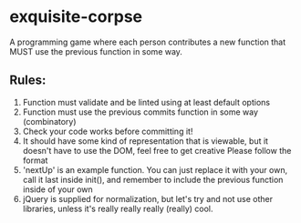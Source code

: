 exquisite-corpse
================

A programming game where each person contributes a new function that MUST use the previous function in some way.

## Rules:
1. Function must validate and be linted using at least default options
2. Function must use the previous commits function in some way (combinatory)
3. Check your code works before committing it!
4. It should have some kind of representation that is viewable, but it doesn't have to use the DOM, feel free to get creative Please follow the format
5. 'nextUp' is an example function. You can just replace it with your own, call it last inside init(), and remember to include the previous function inside of your own
6. jQuery is supplied for normalization, but let's try and not use other libraries, unless it's really really really (really) cool.

